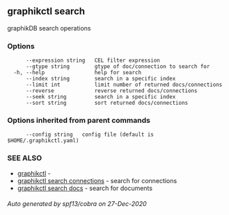 ## graphikctl search

graphikDB search operations

### Options

```
      --expression string   CEL filter expression
      --gtype string        gtype of doc/connection to search for
  -h, --help                help for search
      --index string        search in a specific index
      --limit int           limit number of returned docs/connections
      --reverse             reverse returned docs/connections
      --seek string         search in a specific index
      --sort string         sort returned docs/connections
```

### Options inherited from parent commands

```
      --config string   config file (default is $HOME/.graphikctl.yaml)
```

### SEE ALSO

* [graphikctl](graphikctl.md)	 - 
* [graphikctl search connections](graphikctl_search_connections.md)	 - search for connections
* [graphikctl search docs](graphikctl_search_docs.md)	 - search for documents

###### Auto generated by spf13/cobra on 27-Dec-2020
